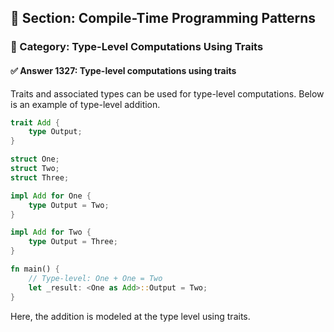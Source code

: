 ## 📘 Section: Compile-Time Programming Patterns  
### 🔹 Category: Type-Level Computations Using Traits  
#### ✅ Answer 1327: Type-level computations using traits

Traits and associated types can be used for type-level computations. Below is an example of type-level addition.

```rust
trait Add {
    type Output;
}

struct One;
struct Two;
struct Three;

impl Add for One {
    type Output = Two;
}

impl Add for Two {
    type Output = Three;
}

fn main() {
    // Type-level: One + One = Two
    let _result: <One as Add>::Output = Two;
}
```
Here, the addition is modeled at the type level using traits.
